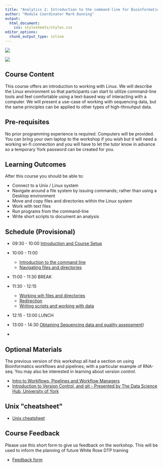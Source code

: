 ```yaml
---
title: "Analytics 2: Introduction to the command-line for Bioinformatics"
author: "Module Coordinator Mark Dunning"
output: 
  html_document: 
    css: stylesheets/styles.css
editor_options: 
  chunk_output_type: inline
---
```


![](images/header-logo.png)

![](images/logo-sm.png)

## Course Content


This course offers an introduction to working with Linux. We will describe the Linux environment so that participants can start to utilize command-line tools and feel comfortable using a text-based way of interacting with a computer. We will present a use-case of working with sequencing data, but the same principles can be applied to other types of high-throuhput data.

## Pre-requisites

No prior programming experience is required. Computers will be provided. You can bring your own laptop to the workshop if you wish but it will need a working wi-fi connection and you will have to let the tutor know in advance so a temporary York password can be created for you.

## Learning Outcomes

After this course you should be able to:

- Connect to a Unix / Linux system
- Navigate around a file system by issuing commands; rather than using a Desktop environment
- Move and copy files and directories within the Linux system
- Work with text files
- Run programs from the command-line
- Write short scripts to document an analysis


## Schedule (Provisional)

- 09:30 - 10:00 [Introduction and Course Setup](https://sbc.shef.ac.uk/wr_bbsrc_dtp_analytics2_2025/part0.nb.html)
- 10:00 - 11:00
    + [Introduction to the command line](https://datacarpentry.org/shell-genomics/01-introduction/)
    + [Navigating files and directories](https://datacarpentry.github.io/shell-genomics/02-the-filesystem.html)
- 11:00 - 11:30 BREAK
- 11:30 - 12:15
    + [Working wih files and directories](https://datacarpentry.github.io/shell-genomics/03-working-with-files.html)
    + [Redirection](https://datacarpentry.github.io/shell-genomics/04-redirection.html)
    + [Writing scripts and working with data](https://datacarpentry.github.io/shell-genomics/05-writing-scripts.html)
- 12:15 - 13:00 LUNCH
- 13:00 - 14:30 [Obtaining Sequencing data and quality assessment](https://sbc.shef.ac.uk/wr_bbsrc_dtp_analytics2_2025/part2.nb.html))

- 
## Optional Materials

The previous version of this workshop all had a section on using Bioinformatics workflows and pipelines; with a particular example of RNA-seq. You may also be interested in learning about *version control*.

+ [Intro to Workflows, Pipelines and Workflow Managers](part3.nb.html)
+ [Introduction to Version Control, and git - Presented by The Data Science Hub, University of York](https://github.com/fabiano-pais/Analytics2/blob/main/git-workshop.md)


## Unix "cheatsheet"

- [Unix cheatsheet](https://upload.wikimedia.org/wikipedia/commons/7/79/Unix_command_cheatsheet.pdf)

## Course Feedback

Please use this short form to give us feedback on the workshop. This will be used to inform the planning of future White Rose DTP training

- [Feedback form]()
